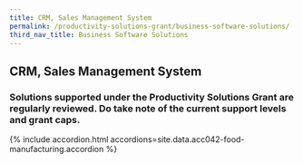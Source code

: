 ```yaml
---
title: CRM, Sales Management System
permalink: /productivity-solutions-grant/business-software-solutions/
third_nav_title: Business Software Solutions
---
```


## CRM, Sales Management System

### Solutions supported under the Productivity Solutions Grant are regularly reviewed. Do take note of the current support levels and grant caps.

{% include accordion.html accordions=site.data.acc042-food-manufacturing.accordion %}